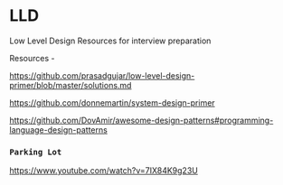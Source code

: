 # LLD
Low Level Design Resources for interview preparation

Resources - 

https://github.com/prasadgujar/low-level-design-primer/blob/master/solutions.md

https://github.com/donnemartin/system-design-primer

https://github.com/DovAmir/awesome-design-patterns#programming-language-design-patterns


### `Parking Lot`

https://www.youtube.com/watch?v=7IX84K9g23U
